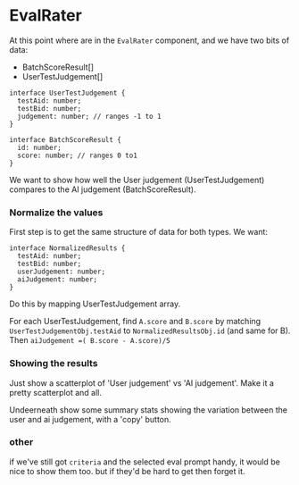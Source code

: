 # EvalRater


At this point where are in the `EvalRater` component, and we have two bits of data:

* BatchScoreResult[]
* UserTestJudgement[]

```
interface UserTestJudgement {
  testAid: number;
  testBid: number;
  judgement: number; // ranges -1 to 1
}

interface BatchScoreResult {
  id: number;
  score: number; // ranges 0 to1
}
```

We want to show how well the User judgement (UserTestJudgement) compares to the AI judgement (BatchScoreResult). 

### Normalize the values

First step is to get the same structure of data for both types. We want:

```
interface NormalizedResults {
  testAid: number;
  testBid: number;
  userJudgement: number;
  aiJudgement: number;
}
```

Do this by mapping UserTestJudgement array.

For each UserTestJudgement, find `A.score` and `B.score` by matching `UserTestJudgementObj.testAid` to `NormalizedResultsObj.id` (and same for B). Then `aiJudgement =( B.score - A.score)/5` 


### Showing the results

Just show a scatterplot of 'User judgement' vs 'AI judgement'. Make it a pretty scatterplot and all.

Undeerneath show some summary stats showing the variation between the user and ai judgement, with a 'copy' button.


### other

if we've still got `criteria` and the selected eval prompt handy, it would be nice to show them too. but if they'd be hard to get then forget it.